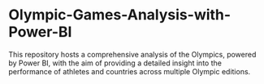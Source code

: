 # Olympic-Games-Analysis-with-Power-BI
This repository hosts a comprehensive analysis of the Olympics, powered by Power BI, with the aim of providing a detailed insight into the performance of athletes and countries across multiple Olympic editions.
